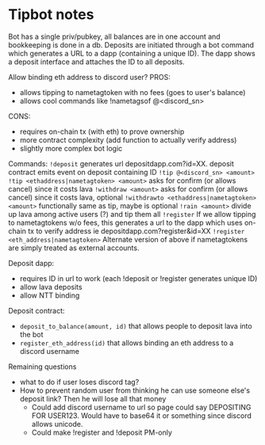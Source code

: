 # Tipbot notes

Bot has a single priv/pubkey, all balances are in one account and bookkeeping is done in a db. Deposits are initiated through a bot command which generates a URL to a dapp (containing a unique ID). The dapp shows a deposit interface and attaches the ID to all deposits. 

Allow binding eth address to discord user?
PROS:
  - allows tipping to nametagtoken with no fees (goes to user's balance)
  - allows cool commands like !nametagsof @<discord_sn>
 
CONS:
  - requires on-chain tx (with eth) to prove ownership
  - more contract complexity (add function to actually verify address)
  - slightly more complex bot logic

Commands: 
`!deposit`
  generates url depositdapp.com?id=XX. deposit contract emits event on deposit containing ID
`!tip @<discord_sn> <amount>`
`!tip <ethaddress|nametagtoken> <amount>`
  asks for confirm (or allows cancel) since it costs lava
`!withdraw <amount>` 
  asks for confirm (or allows cancel) since it costs lava, <amount> optional
`!withdrawto <ethaddress|nametagtoken> <amount>`
  functionally same as tip, maybe <amount> is optional
`!rain <amount>`
  divide up <amount> lava among active users (?) and tip them all
`!register`
  If we allow tipping to nametagtokens w/o fees, this generates a url to the dapp which uses on-chain tx to verify address ie depositdapp.com?register&id=XX
`!register  <eth_address|nametagtoken>`
 Alternate version of above if nametagtokens are simply treated as external accounts.

Deposit dapp:
 - requires ID in url to work (each !deposit or !register generates unique ID)
 - allow lava deposits
 - allow NTT binding


Deposit contract:
 - `deposit_to_balance(amount, id)` that allows people to deposit lava into the bot
 - `register_eth_address(id)` that allows binding an eth address to a discord username


Remaining questions
 - what to do if user loses discord tag?
 - How to prevent random user from thinking he can use someone else's deposit link? Then he will lose all that money
    - Could add discord username to url so page could say DEPOSITING FOR USER123. Would have to base64 it or something since discord allows unicode.
    - Could make !register and !deposit PM-only

